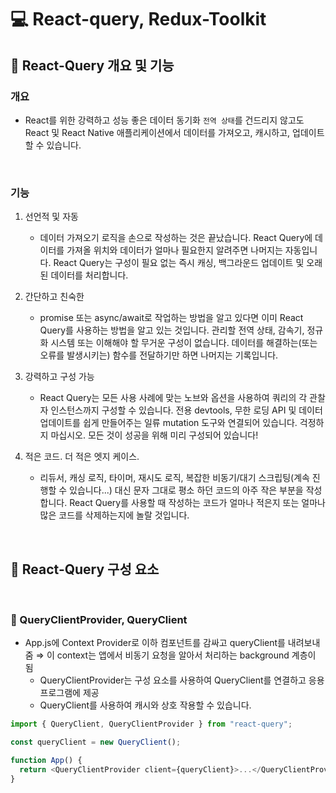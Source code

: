 # 💻 React-query, Redux-Toolkit

## 📃 React-Query 개요 및 기능

### 개요

- React를 위한 강력하고 성능 좋은 데이터 동기화
  `전역 상태`를 건드리지 않고도 React 및 React Native 애플리케이션에서 데이터를 가져오고, 캐시하고, 업데이트할 수 있습니다.

<br />

### 기능

1. 선언적 및 자동

   - 데이터 가져오기 로직을 ​​손으로 작성하는 것은 끝났습니다. React Query에 데이터를 가져올 위치와 데이터가 얼마나 필요한지 알려주면 나머지는 자동입니다. React Query는 구성이 필요 없는 즉시 캐싱, 백그라운드 업데이트 및 오래된 데이터를 처리합니다.

2. 간단하고 친숙한

   - promise 또는 async/await로 작업하는 방법을 알고 있다면 이미 React Query를 사용하는 방법을 알고 있는 것입니다. 관리할 전역 상태, 감속기, 정규화 시스템 또는 이해해야 할 무거운 구성이 없습니다. 데이터를 해결하는(또는 오류를 발생시키는) 함수를 전달하기만 하면 나머지는 기록입니다.

3. 강력하고 구성 가능

   - React Query는 모든 사용 사례에 맞는 노브와 옵션을 사용하여 쿼리의 각 관찰자 인스턴스까지 구성할 수 있습니다. 전용 devtools, 무한 로딩 API 및 데이터 업데이트를 쉽게 만들어주는 일류 mutation 도구와 연결되어 있습니다. 걱정하지 마십시오. 모든 것이 성공을 위해 미리 구성되어 있습니다!

4. 적은 코드. 더 적은 엣지 케이스.
   - 리듀서, 캐싱 로직, 타이머, 재시도 로직, 복잡한 비동기/대기 스크립팅(계속 진행할 수 있습니다...) 대신 문자 그대로 평소 하던 코드의 아주 작은 부분을 작성합니다. React Query를 사용할 때 작성하는 코드가 얼마나 적은지 또는 얼마나 많은 코드를 삭제하는지에 놀랄 것입니다.

<br />

## 📃 React-Query 구성 요소

<br />

### 🤔 QueryClientProvider, QueryClient

- App.js에 Context Provider로 이하 컴포넌트를 감싸고 queryClient를 내려보내줌 ⇒ 이 context는 앱에서 비동기 요청을 알아서 처리하는 background 계층이 됨
  - QueryClientProvider는 구성 요소를 사용하여 QueryClient를 연결하고 응용 프로그램에 제공
  - QueryClient를 사용하여 캐시와 상호 작용할 수 있습니다.

```js
import { QueryClient, QueryClientProvider } from "react-query";

const queryClient = new QueryClient();

function App() {
  return <QueryClientProvider client={queryClient}>...</QueryClientProvider>;
}
```
